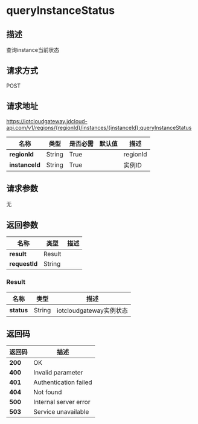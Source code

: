 # queryInstanceStatus


## 描述
查询instance当前状态

## 请求方式
POST

## 请求地址
https://iotcloudgateway.jdcloud-api.com/v1/regions/{regionId}/instances/{instanceId}:queryInstanceStatus

|名称|类型|是否必需|默认值|描述|
|---|---|---|---|---|
|**regionId**|String|True| |regionId|
|**instanceId**|String|True| |实例ID|

## 请求参数
无


## 返回参数
|名称|类型|描述|
|---|---|---|
|**result**|Result| |
|**requestId**|String| |

### Result
|名称|类型|描述|
|---|---|---|
|**status**|String|iotcloudgateway实例状态|

## 返回码
|返回码|描述|
|---|---|
|**200**|OK|
|**400**|Invalid parameter|
|**401**|Authentication failed|
|**404**|Not found|
|**500**|Internal server error|
|**503**|Service unavailable|
